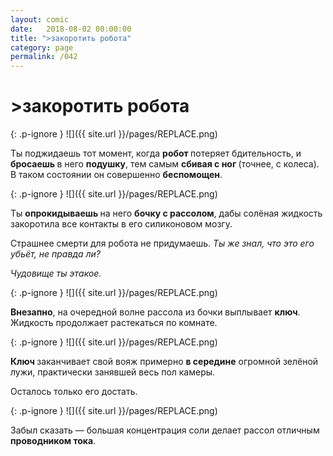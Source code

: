 ```yaml
---
layout: comic
date:   2018-08-02 00:00:00 
title: ">закоротить робота"
category: page
permalink: /042
---
```

# >закоротить робота

{: .p-ignore }
![]({{ site.url }}/pages/REPLACE.png)

Ты поджидаешь тот момент, когда <strong>робот </strong>потеряет бдительность, и <strong>бросаешь </strong>в него <strong>подушку</strong>, тем самым <strong>сбивая с ног </strong>(точнее, с колеса). В таком состоянии он совершенно <strong>беспомощен</strong>.

{: .p-ignore }
![]({{ site.url }}/pages/REPLACE.png)

Ты <strong>опрокидываешь </strong>на него <strong>бочку с рассолом</strong>, дабы солёная жидкость закоротила все контакты в его силиконовом мозгу.

Страшнее смерти для робота не придумаешь. <em>Ты же знал, что это его убьёт, не правда ли?</em>

<em>Чудовище ты этакое.</em>

{: .p-ignore }
![]({{ site.url }}/pages/REPLACE.png)

<strong>Внезапно</strong>, на очередной волне рассола из бочки выплывает <strong>ключ</strong>. Жидкость продолжает растекаться по комнате.

{: .p-ignore }
![]({{ site.url }}/pages/REPLACE.png)

<strong>Ключ </strong>заканчивает свой вояж примерно <strong>в середине</strong> огромной зелёной лужи, практически занявшей весь пол камеры.

Осталось только его достать.

{: .p-ignore }
![]({{ site.url }}/pages/REPLACE.png)

Забыл сказать — большая концентрация соли делает рассол отличным <strong>проводником тока</strong>.
